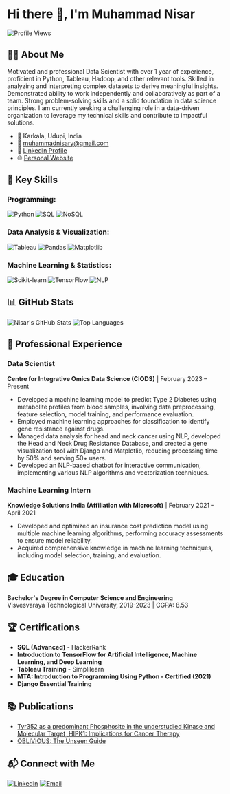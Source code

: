 # Hi there 👋, I'm Muhammad Nisar

![Profile Views](https://komarev.com/ghpvc/?username=Muhammad-Nisar-7&style=flat-square)

## 👨‍💻 About Me 

Motivated and professional Data Scientist with over 1 year of experience, proficient in Python, Tableau, Hadoop, and other relevant tools. Skilled in analyzing and interpreting complex datasets to derive meaningful insights. Demonstrated ability to work independently and collaboratively as part of a team. Strong problem-solving skills and a solid foundation in data science principles. I am currently seeking a challenging role in a data-driven organization to leverage my technical skills and contribute to impactful solutions.

- 📍 Karkala, Udupi, India
- 📧 [muhammadnisary@gmail.com](mailto:muhammadnisary@gmail.com)
- 💼 [LinkedIn Profile](https://www.linkedin.com/in/muhammad-nisar-ds/)
- 🌐 [Personal Website](#)

## 🔧 Key Skills

### Programming:
![Python](https://img.shields.io/badge/Python-3776AB?style=flat&logo=python&logoColor=white)
![SQL](https://img.shields.io/badge/SQL-4479A1?style=flat&logo=postgresql&logoColor=white)
![NoSQL](https://img.shields.io/badge/NoSQL-018474?style=flat&logo=nosql&logoColor=white)

### Data Analysis & Visualization:
![Tableau](https://img.shields.io/badge/Tableau-E97627?style=flat&logo=tableau&logoColor=white)
![Pandas](https://img.shields.io/badge/Pandas-150458?style=flat&logo=pandas&logoColor=white)
![Matplotlib](https://img.shields.io/badge/Matplotlib-0193D4?style=flat&logo=python&logoColor=white)

### Machine Learning & Statistics:
![Scikit-learn](https://img.shields.io/badge/Scikit--learn-F7931E?style=flat&logo=scikit-learn&logoColor=white)
![TensorFlow](https://img.shields.io/badge/TensorFlow-FF6F00?style=flat&logo=tensorflow&logoColor=white)
![NLP](https://img.shields.io/badge/NLP-008080?style=flat&logo=nlp&logoColor=white)

## 📊 GitHub Stats

![Nisar's GitHub Stats](https://github-readme-stats.vercel.app/api?username=Muhammad-Nisar-7&show_icons=true&theme=radical)
![Top Languages](https://github-readme-stats.vercel.app/api/top-langs/?username=Muhammad-Nisar-7&layout=compact&theme=radical)

## 🚀 Professional Experience

### Data Scientist
**Centre for Integrative Omics Data Science (CIODS)** | February 2023 – Present

- Developed a machine learning model to predict Type 2 Diabetes using metabolite profiles from blood samples, involving data preprocessing, feature selection, model training, and performance evaluation.
- Employed machine learning approaches for classification to identify gene resistance against drugs.
- Managed data analysis for head and neck cancer using NLP, developed the Head and Neck Drug Resistance Database, and created a gene visualization tool with Django and Matplotlib, reducing processing time by 50% and serving 50+ users.
- Developed an NLP-based chatbot for interactive communication, implementing various NLP algorithms and vectorization techniques.

### Machine Learning Intern
**Knowledge Solutions India (Affiliation with Microsoft)** | February 2021 - April 2021

- Developed and optimized an insurance cost prediction model using multiple machine learning algorithms, performing accuracy assessments to ensure model reliability.
- Acquired comprehensive knowledge in machine learning techniques, including model selection, training, and evaluation.

## 🎓 Education
**Bachelor's Degree in Computer Science and Engineering**  
Visvesvaraya Technological University, 2019-2023 | CGPA: 8.53

## 🏆 Certifications

- **SQL (Advanced)** - HackerRank
- **Introduction to TensorFlow for Artificial Intelligence, Machine Learning, and Deep Learning**
- **Tableau Training** - Simplilearn
- **MTA: Introduction to Programming Using Python - Certified (2021)**
- **Django Essential Training**

## 📚 Publications

- [Tyr352 as a predominant Phosphosite in the understudied Kinase and Molecular Target, HIPK1: Implications for Cancer Therapy](https://pubmed.ncbi.nlm.nih.gov/38498023/)
- [OBLIVIOUS: The Unseen Guide](https://researchjournalnmit.wordpress.com/oblivious-the-unseen-guide/)

## 📬 Connect with Me

[![LinkedIn](https://img.shields.io/badge/LinkedIn-0077B5?style=flat&logo=linkedin&logoColor=white)](https://www.linkedin.com/in/muhammad-nisar-ds/)
[![Email](https://img.shields.io/badge/Email-D14836?style=flat&logo=gmail&logoColor=white)](mailto:muhammadnisary@gmail.com)

